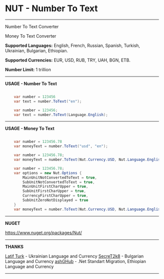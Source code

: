 # NUT - Number To Text

---

Number To Text Converter

Money To Text Converter

**Supported Languages:** English, French, Russian, Spanish, Turkish, Ukrainian, Bulgarian, Ethiopian.

**Supported Currencies:** EUR, USD, RUB, TRY, UAH, BGN, ETB.

**Number Limit:** 1 trillion

---

**USAGE - Number To Text**

```csharp

    var number = 123456
    var text = number.ToText("en");

    var number = 123456;
    var text = number.ToText(Language.English);
```

---

**USAGE - Money To Text**

```csharp

    var number = 123456.78
    var moneyText = number.ToText("usd", "en");

    var number = 123456.78;
    var moneyText = number.ToText(Nut.Currency.USD, Nut.Language.English);

    var number = 123456.78;
    var options = new Nut.Options {
        MainUnitNotConvertedToText = true,
        SubUnitNotConvertedToText = true,
        MainUnitFirstCharUpper = true,
        SubUnitFirstCharUpper = true,
        CurrencyFirstCharUpper = true,
        SubUnitZeroNotDisplayed = true
    }
    var moneyText = number.ToText(Nut.Currency.USD, Nut.Language.English, options);
```

---

**NUGET**

<https://www.nuget.org/packages/Nut/>

---

**THANKS**

[Latif Turk](https://github.com/Latif07) - Ukrainian Language and Currency
[SecreT2k8](https://github.com/SecreT2k8) - Bulgarian Language and Currency
[ashGHub](https://github.com/ashGHub) - .Net Standart Migration, Ethiopian Language and Currency

---
